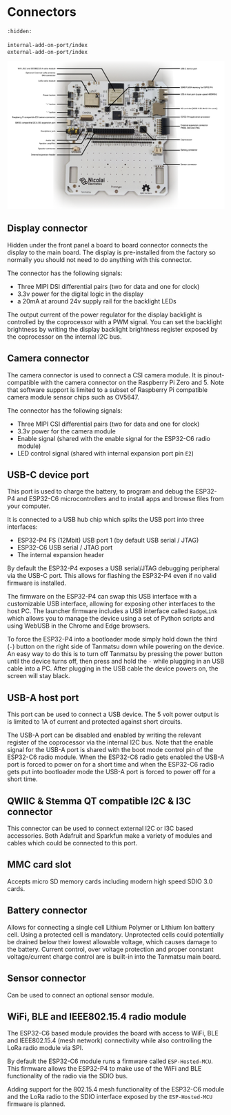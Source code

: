 # Connectors

```{toctree}
:hidden:

internal-add-on-port/index
external-add-on-port/index
```

![Annotated photo of back of PCB](../back-annotated.png)

## Display connector

Hidden under the front panel a board to board connector connects the display to the main board. The display is pre-installed from the factory so normally you should not need to do anything with this connector.

The connector has the following signals: 
 - Three MIPI DSI differential pairs (two for data and one for clock)
 - 3.3v power for the digital logic in the display
 - a 20mA at around 24v supply rail for the backlight LEDs
 
 The output current of the power regulator for the display backlight is controlled by the coprocessor with a PWM signal. You can set the backlight brightness by writing the display backlight brightness register exposed by the coprocessor on the internal I2C bus.

## Camera connector

The camera connector is used to connect a CSI camera module. It is pinout-compatible with the camera connector on the Raspberry Pi Zero and 5. Note that software support is limited to a subset of Raspberry Pi compatible camera module sensor chips such as OV5647.

The connector has the following signals:
 - Three MIPI CSI differential pairs (two for data and one for clock)
 - 3.3v power for the camera module
 - Enable signal (shared with the enable signal for the ESP32-C6 radio module)
 - LED control signal (shared with internal expansion port pin `E2`)

## USB-C device port

This port is used to charge the battery, to program and debug the ESP32-P4 and ESP32-C6 microcontrollers and to install apps and browse files from your computer.

It is connected to a USB hub chip which splits the USB port into three interfaces:

 - ESP32-P4 FS (12Mbit) USB port 1 (by default USB serial / JTAG)
 - ESP32-C6 USB serial / JTAG port
 - The internal expansion header

By default the ESP32-P4 exposes a USB serial/JTAG debugging peripheral via the USB-C port. This allows for flashing the ESP32-P4 even if no valid firmware is installed.

The firmware on the ESP32-P4 can swap this USB interface with a customizable USB interface, allowing for exposing other interfaces to the host PC. The launcher firmware includes a USB interface called `BadgeLink` which allows you to manage the device using a set of Python scripts and using WebUSB in the Chrome and Edge browsers.

To force the ESP32-P4 into a bootloader mode simply hold down the third (`-`) button on the right side of Tanmatsu down while powering on the device. An easy way to do this is to turn off Tanmatsu by pressing the power button until the device turns off, then press and hold the `-` while plugging in an USB cable into a PC. After plugging in the USB cable the device powers on, the screen will stay black.

## USB-A host port

This port can be used to connect a USB device. The 5 volt power output is is limited to 1A of current and protected against short circuits.

The USB-A port can be disabled and enabled by writing the relevant register of the coprocessor via the internal I2C bus. Note that the enable signal for the USB-A port is shared with the boot mode control pin of the ESP32-C6 radio module. When the ESP32-C6 radio gets enabled the USB-A port is forced to power on for a short time and when the ESP32-C6 radio gets put into bootloader mode the USB-A port is forced to power off for a short time.

## QWIIC & Stemma QT compatible I2C & I3C connector

This connector can be used to connect external I2C or I3C based accessories. Both Adafruit and Sparkfun make a variety of modules and cables which could be connected to this port.

## MMC card slot

Accepts micro SD memory cards including modern high speed SDIO 3.0 cards.

## Battery connector

Allows for connecting a single cell Lithium Polymer or Lithium Ion battery cell. Using a protected cell is mandatory. Unprotected cells could potentially be drained below their lowest allowable voltage, which causes damage to the battery. Current control, over voltage protection and proper constant voltage/current charge control are is built-in into the Tanmatsu main board.

## Sensor connector
Can be used to connect an optional sensor module.


## WiFi, BLE and IEEE802.15.4 radio module

The ESP32-C6 based module provides the board with access to WiFi, BLE and IEEE802.15.4 (mesh network) connectivity while also controlling the LoRa radio module via SPI.

By default the ESP32-C6 module runs a firmware called `ESP-Hosted-MCU`. This firmware allows the ESP32-P4 to make use of the WiFi and BLE functionality of the radio via the SDIO bus.

Adding support for the 802.15.4 mesh functionality of the ESP32-C6 module and the LoRa radio to the SDIO interface exposed by the `ESP-Hosted-MCU` firmware is planned.
